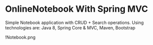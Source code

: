 # OnlineNotebook With Spring MVC
Simple Notebook application with CRUD + Search operations.
Using technologies are: Java 8, Spring Core & MVC, Maven, Bootstrap

!Notebook.png
